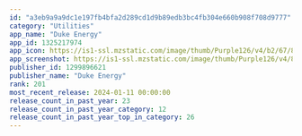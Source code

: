 ```yaml
---
id: "a3eb9a9a9dc1e197fb4bfa2d289cd1d9b89edb3bc4fb304e660b908f708d9777"
category: "Utilities"
app_name: "Duke Energy"
app_id: 1325217974
app_icon: https://is1-ssl.mzstatic.com/image/thumb/Purple126/v4/b2/67/85/b267856d-94d0-6674-3b6e-52655af77524/AppIcon-0-1x_U007emarketing-0-0-0-7-0-0-85-220.png/1024x1024bb.png
app_screenshot: https://is1-ssl.mzstatic.com/image/thumb/Purple126/v4/81/89/a3/8189a358-26b9-d495-d11e-1a93f08089fa/51910618-f06e-4a03-9e8e-25a660a02338_login.png/1242x2688bb.png
publisher_id: 1299896621
publisher_name: "Duke Energy"
rank: 201
most_recent_release: 2024-01-11 00:00:00
release_count_in_past_year: 23
release_count_in_past_year_category: 12
release_count_in_past_year_top_in_category: 26
---
```

